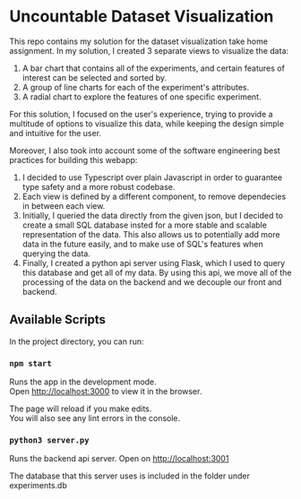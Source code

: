 # Uncountable Dataset Visualization

This repo contains my solution for the dataset visualization take home assignment.
In my solution, I created 3 separate views to visualize the data:

1. A bar chart that contains all of the experiments, and certain features of interest can be selected and sorted by.
2. A group of line charts for each of the experiment's attributes.
3. A radial chart to explore the features of one specific experiment.

For this solution, I focused on the user's experience, trying to provide a multitude of options to visualize this data, while keeping the design simple and intuitive for the user. 

Moreover, I also took into account some of the software engineering best practices for building this webapp:

1. I decided to use Typescript over plain Javascript in order to guarantee type safety and a more robust codebase.
2. Each view is defined by a different component, to remove dependecies in between each view.
3. Initially, I queried the data directly from the given json, but I decided to create a small SQL database insted for a more stable and scalable representation of the data. This also allows us to potentially add more data in the future easily, and to make use of SQL's features when querying the data.
4. Finally, I created a python api server using Flask, which I used to query this database and get all of my data. By using this api, we move all of the processing of the data on the backend and we decouple our front and backend.

## Available Scripts

In the project directory, you can run:

### `npm start`

Runs the app in the development mode.\
Open [http://localhost:3000](http://localhost:3000) to view it in the browser.

The page will reload if you make edits.\
You will also see any lint errors in the console.

### `python3 server.py`

Runs the backend api server.
Open on [http://localhost:3001](http://localhost:3001)

The database that this server uses is included in the folder under experiments.db

